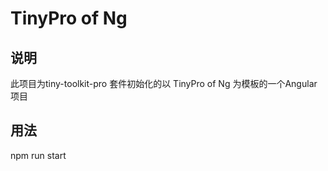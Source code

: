 # TinyPro of Ng
## 说明
 
此项目为tiny-toolkit-pro 套件初始化的以 TinyPro of Ng 为模板的一个Angular项目
 
## 用法
 npm run start
